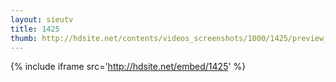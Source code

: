 ```yaml
---
layout: sieutv
title: 1425
thumb: http://hdsite.net/contents/videos_screenshots/1000/1425/preview_360p.mp4.jpg
---
```

{% include iframe src='http://hdsite.net/embed/1425' %}
 
